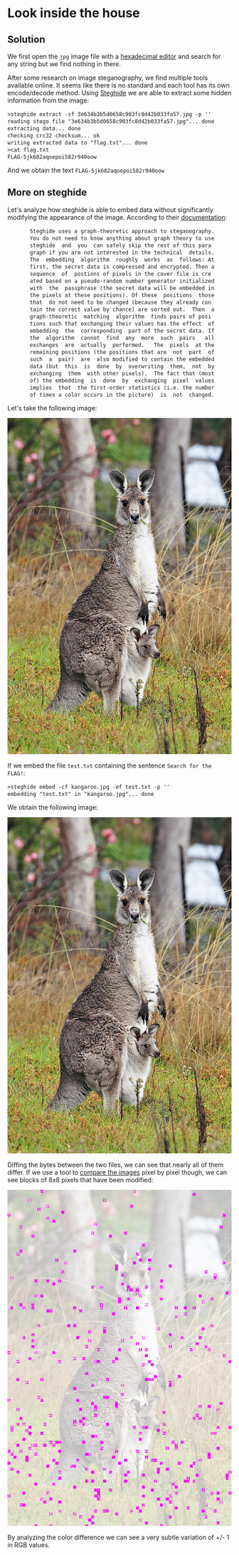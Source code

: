 # Look inside the house

## Solution

We first open the `jpg` image file with a [hexadecimal editor](https://mh-nexus.de/en/hxd/) and search for any string but we find nothing in there.

After some research on image steganography, we find multiple tools available online. It seems like there is no standard and each tool has its own encode/decode method. Using [Steghide](http://steghide.sourceforge.net/) we are able to extract some hidden information from the image:

```
>steghide extract -sf 3e634b3b5d0658c903fc8d42b033fa57.jpg -p ''
reading stego file "3e634b3b5d0658c903fc8d42b033fa57.jpg"... done
extracting data... done
checking crc32 checksum... ok
writing extracted data to "flag.txt"... done
>cat flag.txt
FLAG-5jk682aqoepoi582r940oow
```

And we obtain the text `FLAG-5jk682aqoepoi582r940oow`

## More on steghide

Let's analyze how steghide is able to embed data without significantly modifying the appearance of the image. According to their [documentation](http://steghide.sourceforge.net/documentation/manpage.php): 

```
       Steghide uses a graph-theoretic approach to steganography.
       You do not need to know anything about graph theory to use
       steghide  and  you  can safely skip the rest of this para­
       graph if you are not interested in the technical  details.
       The  embedding  algorithm  roughly  works  as  follows: At
       first, the secret data is compressed and encrypted. Then a
       sequence  of  postions of pixels in the cover file is cre­
       ated based on a pseudo-random number generator initialized
       with  the  passphrase (the secret data will be embedded in
       the pixels at these positions). Of these  positions  those
       that  do not need to be changed (because they already con­
       tain the correct value by chance) are sorted out.  Then  a
       graph-theoretic  matching  algorithm  finds pairs of posi­
       tions such that exchanging their values has the effect  of
       embedding  the  corresponding  part of the secret data. If
       the  algorithm  cannot  find  any  more  such  pairs   all
       exchanges  are  actually  performed.   The  pixels  at the
       remaining positions (the positions that are  not  part  of
       such  a  pair)  are  also modified to contain the embedded
       data (but  this  is  done  by  overwriting  them,  not  by
       exchanging  them  with other pixels).  The fact that (most
       of) the embedding  is  done  by  exchanging  pixel  values
       implies  that  the first-order statistics (i.e. the number
       of times a color occurs in the picture)  is  not  changed.
```

Let's take the following image:

![kangaroo-original](./18/kangaroo.original.jpg "Original Kangaroo Image")

If we embed the file `test.txt` containing the sentence `Search for the FLAG!`:
```
>steghide embed -cf kangaroo.jpg -ef test.txt -p ''
embedding "test.txt" in "kangaroo.jpg"... done
```

We obtain the following image:

![kangaroo-modified](./18/kangaroo.jpg "Modified Kangaroo Image")

Diffing the bytes between the two files, we can see that nearly all of them differ. If we use a tool to [compare the images](https://huddle.github.io/Resemble.js/) pixel by pixel though, we can see blocks of 8x8 pixels that have been modified:

![kangaroo-diff](./18/kangaroo.diff.png "Diff Kangaroo Image")

By analyzing the color difference we can see a very subtle variation of +/- 1 in RGB values.